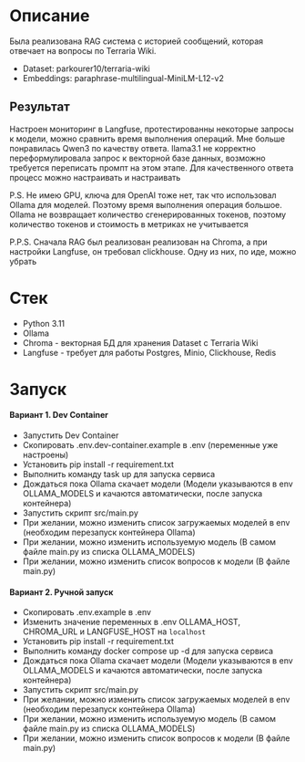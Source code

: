 # Описание
Была реализована RAG система с историей сообщений, которая отвечает на вопросы по Terraria Wiki.
- Dataset: parkourer10/terraria-wiki
- Embeddings: paraphrase-multilingual-MiniLM-L12-v2

## Результат
Настроен мониторинг в Langfuse, протестированны некоторые запросы к модели, можно сравнить время выполнения операций. Мне больше понравилась Qwen3 по качеству ответа.
llama3.1 не корректно переформулировала запрос к векторной базе данных, возможно требуется переписать промпт на этом этапе. Для качественного ответа процесс можно настраивать и настраивать

P.S. Не имею GPU, ключа для OpenAI тоже нет, так что использовал Ollama для моделей. Поэтому время выполнения операция большое. Ollama не возвращает количество сгенерированных токенов, поэтому количество токенов и стоимость в метриках не учитывается

P.P.S. Сначала RAG был реализован реализован на Chroma, а при настройки Langfuse, он требовал clickhouse. Одну из них, по иде, можно убрать


# Стек
- Python 3.11
- Ollama
- Сhroma - векторная БД для хранения Dataset с Terraria Wiki
- Langfuse - требует для работы Postgres, Minio, Clickhouse, Redis


# Запуск
#### Вариант 1. Dev Container 
- Запустить Dev Container
- Скопировать .env.dev-container.example в .env (переменные уже настроены)
- Установить pip install -r requirement.txt
- Выполнить команду task up для запуска сервиса
- Дождаться пока Ollama скачает модели (Модели указываются в env OLLAMA_MODELS и качаются автоматически, после запуска контейнера)
- Запустить скрипт src/main.py
- При желании, можно изменить список загружаемых моделей в env (необходим перезапуск контейнера Ollama)
- При желании, можно изменить используемую модель (В самом файле main.py из списка OLLAMA_MODELS)
- При желании, можно изменить список вопросов к модели (В файле main.py)


#### Вариант 2. Ручной запуск
- Скопировать .env.example в .env
- Изменить значение переменных в .env OLLAMA_HOST, CHROMA_URL и LANGFUSE_HOST на `localhost`
- Установить pip install -r requirement.txt
- Выполнить команду docker compose up -d для запуска сервиса
- Дождаться пока Ollama скачает модели (Модели указываются в env OLLAMA_MODELS и качаются автоматически, после запуска контейнера)
- Запустить скрипт src/main.py
- При желании, можно изменить список загружаемых моделей в env (необходим перезапуск контейнера Ollama)
- При желании, можно изменить используемую модель (В самом файле main.py из списка OLLAMA_MODELS)
- При желании, можно изменить список вопросов к модели (В файле main.py)